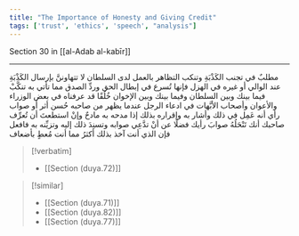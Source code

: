 ```yaml
---
title: "The Importance of Honesty and Giving Credit"
tags: ['trust', 'ethics', 'speech', "analysis"]
---
```


 Section 30 in [[al-Adab al-kabīr]]

---
مطلبٌ في تجنب الكَذْبَةِ وتنكب التظاهر بالعمل لدى السلطان لا تتهاوننَّ بإرسال الكَذْبَةِ عند الوالي أو غيره في الهزل فإنها تُسرع في إبطال الحق وردِّ الصدق مما تأتي به  تنكَّبْ فيما بينك وبين السلطان وفيما بينك وبين الإخوان خُلُقًا قد عرفناه في بعض الوزراء والأعوان وأصحاب الأبَّهات في ادعاء الرجل  عندما يظهر من صاحبه حُسن أثر أو صواب رأي  أنه عَمِل في ذلك وأشار به وإقراره بذلك إذا مدحه به مادحٌ وإنْ استطعتَ أن تُعرِّف صاحبك أنك تَنْحَلُهُ صوابَ رأيك  فضلًا عن أنْ تدَّعِي صوابه  وتسنِدَ ذلك إليه وتزيِّنه به فافعل  فإن الذي أنت آخذ بذلك أكثرُ مما أنت مُعطٍ بأضعاف

> [!verbatim]
> - [[Section (duya.72)]]

> [!similar]
> - [[Section (duya.71)]]
> - [[Section (duya.82)]]
> - [[Section (duya.77)]]
